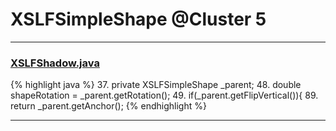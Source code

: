 # XSLFSimpleShape @Cluster 5

***

### [XSLFShadow.java](https://searchcode.com/codesearch/view/97406680/)
{% highlight java %}
37. private XSLFSimpleShape _parent;
48.     double shapeRotation = _parent.getRotation();
49.     if(_parent.getFlipVertical()){
89.     return _parent.getAnchor();
{% endhighlight %}

***

